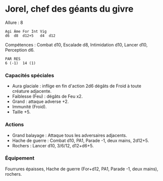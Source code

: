 # Jorel, chef des géants du givre

Allure : 8

	Agi	Âme	For	Int	Vig
	d6	d8	d12+5	d4	d12

Compétences : Combat d10, Escalade d8, Intimidation d10, Lancer d10, Perception d6.

	PAR	RES
	6 (-1)	14 (1)

### Capacités spéciales
- Aura glaciale : inflige en fin d'action 2d6 dégâts de Froid à toute créature adjacente.
- Faiblesse (Feu) : dégâts de Feu x2.
- Grand : attaque adverse +2.
- Immunité (Froid).
- Taille +5.

### Actions
- Grand balayage : Attaque tous les adversaires adjacents.
- Hache de guerre : Combat d10, PA1, Parade -1, deux mains, 2d12+5.
- Rochers : Lancer d10, 3/6/12, d12+d6+5.

### Équipement
Fourrures épaisses, Hache de guerre (For+d12, PA1, Parade -1, deux mains), rochers.
